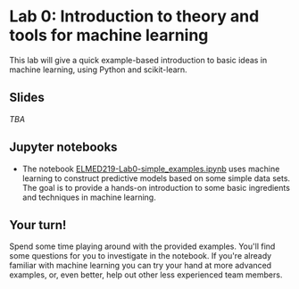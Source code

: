 # Lab 0: Introduction to theory and tools for machine learning

This lab will give a quick example-based introduction to basic ideas in machine learning, using Python and scikit-learn. 


## Slides

_TBA_

## Jupyter notebooks

* The notebook [ELMED219-Lab0-simple_examples.ipynb](./ELMED219-Lab0-simple_examples.ipynb) uses machine learning to construct predictive models based on some simple data sets. The goal is to provide a hands-on introduction to some basic ingredients and techniques in machine learning.

## Your turn! 

Spend some time playing around with the provided examples. You'll find some questions for you to investigate in the notebook. If you're already familiar with machine learning you can try your hand at more advanced examples, or, even better, help out other less experienced team members.